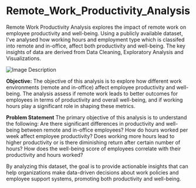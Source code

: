 # Remote_Work_Productivity_Analysis
Remote Work Productivity Analysis explores the impact of remote work on employee productivity and well-being. Using a publicly available dataset, I've analysed how working hours and employment type which is classifed into remote and in-office, affect both productivity and well-being. The key insights of data are derived from Data Cleaning, Exploratory Analysis and Visualizations.

![Image Description](https://media.istockphoto.com/id/1396721825/photo/over-the-shoulder-view-unrecognizable-man-using-desktop-pc-for-meeting.jpg?s=612x612&w=0&k=20&c=E4tY47UDpSNwoeotLubaO5qteLPC7RjbkpA7C8-vqiw=)

**Objective:**
The objective of this analysis is to explore how different work environments (remote and in-office) affect employee productivity and well-being. The analysis assess if remote work leads to better outcomes for employees in terms of productivity and overall well-being, and if working hours play a significant role in shaping these metrics.

**Problem Statement**
The primary objective of this analysis is to understand the following:
Are there significant differences in productivity and well-being between remote and in-office employees?
How do hours worked per week affect employee productivity? Does working more hours lead to higher productivity or is there diminishing return after certain number of hours?
How does the well-being score of employees correlate with their productivity and hours worked?

By analyzing this dataset, the goal is to provide actionable insights that can help organizations make data-driven decisions about work policies and employee support systems, promoting both productivity and well-being.

